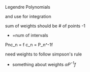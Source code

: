 Legendre Polynomials

and use for integration

sum of weights should be # of points -1
  - =num of intervals

Pnc_n = f
c_n = P_n^-1f

need weights to follow simpson's rule
- something about weights $\alpha P^{-1}f$
